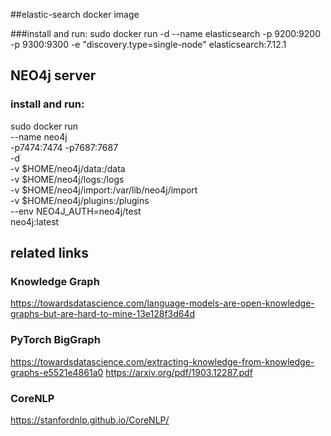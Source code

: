 ##elastic-search docker image

###install and run:
sudo docker run -d --name elasticsearch -p 9200:9200 -p 9300:9300 -e "discovery.type=single-node" elasticsearch:7.12.1

## NEO4j server

### install and run:
sudo docker run \
--name neo4j \
-p7474:7474 -p7687:7687 \
-d \
-v $HOME/neo4j/data:/data \
-v $HOME/neo4j/logs:/logs \
-v $HOME/neo4j/import:/var/lib/neo4j/import \
-v $HOME/neo4j/plugins:/plugins \
--env NEO4J_AUTH=neo4j/test \
neo4j:latest

## related links

### Knowledge Graph
https://towardsdatascience.com/language-models-are-open-knowledge-graphs-but-are-hard-to-mine-13e128f3d64d

### PyTorch BigGraph
https://towardsdatascience.com/extracting-knowledge-from-knowledge-graphs-e5521e4861a0
https://arxiv.org/pdf/1903.12287.pdf

### CoreNLP
https://stanfordnlp.github.io/CoreNLP/



